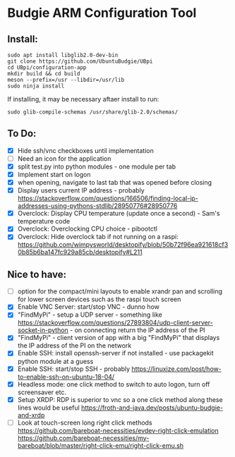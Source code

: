 # Budgie ARM Configuration Tool

## Install:

    sudo apt install libglib2.0-dev-bin
    git clone https://github.com/UbuntuBudgie/UBpi
    cd UBpi/configuration-app
    mkdir build && cd build
    meson --prefix=/usr --libdir=/usr/lib
    sudo ninja install

If installing, it may be necessary aftaer install to run:

    sudo glib-compile-schemas /usr/share/glib-2.0/schemas/

## To Do:

- [X] Hide ssh/vnc  checkboxes until implementation
- [ ] Need an icon for the application
- [X] split test.py into python modules - one module per tab
- [X] Implement start on logon
- [X] when opening, navigate to last tab that was opened before closing
- [X] Display users current IP address - probably https://stackoverflow.com/questions/166506/finding-local-ip-addresses-using-pythons-stdlib/28950776#28950776
- [X] Overclock: Display CPU temperature (update once a second) - Sam's temperature code
- [X] Overclock: Overclocking CPU choice - pibootctl
- [X] Overclock: Hide overclock tab if not running on a raspi: https://github.com/wimpysworld/desktopify/blob/50b72f96ea921618cf30b85b6ba147fc929a85cb/desktopify#L211

## Nice to have:

- [ ] option for the compact/mini layouts to enable xrandr pan and scrolling for lower screen devices such as the raspi touch screen
- [X] Enable VNC Server: start/stop VNC - dunno how
- [X] "FindMyPi" - setup a UDP server - something like https://stackoverflow.com/questions/27893804/udp-client-server-socket-in-python - on connecting return the IP address of the PI
- [X] "FindMyPi" - client version of app with a big "FindMyPi" that displays the IP address of the PI on the network
- [X] Enable SSH: install openssh-server if not installed - use packagekit python module at a guess
- [X] Enable SSH: start/stop SSH - probably https://linuxize.com/post/how-to-enable-ssh-on-ubuntu-18-04/
- [X] Headless mode: one click method to switch to auto logon, turn off screensaver etc.
- [X] Setup XRDP: RDP is superior to vnc so a one click method along these lines would be useful https://froth-and-java.dev/posts/ubuntu-budgie-and-xrdp
- [ ] Look at touch-screen long right click methods https://github.com/bareboat-necessities/evdev-right-click-emulation https://github.com/bareboat-necessities/my-bareboat/blob/master/right-click-emu/right-click-emu.sh
